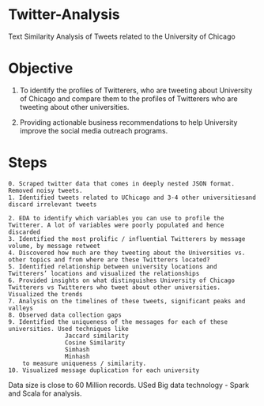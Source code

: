 # Twitter-Analysis
Text Similarity Analysis of Tweets related to the University of Chicago

# Objective 

1. To identify the profiles of Twitterers, who are tweeting about University of Chicago and compare them to the profiles of Twitterers who are tweeting about other universities.

2. Providing actionable business recommendations to help University improve the social media outreach programs.

# Steps

    0. Scraped twitter data that comes in deeply nested JSON format. Removed noisy tweets. 
    1. Identified tweets related to UChicago and 3-4 other universitiesand discard irrelevant tweets

    2. EDA to identify which variables you can use to profile the Twitterer. A lot of variables were poorly populated and hence discarded
    3. Identified the most prolific / influential Twitterers by message volume, by message retweet
    4. Discovered how much are they tweeting about the Universities vs. other topics and from where are these Twitterers located?
    5. Identified relationship between university locations and Twitterers’ locations and visualized the relationships
    6. Provided insights on what distinguishes University of Chicago Twitterers vs Twitterers who tweet about other universities. Visualized the trends
    7. Analysis on the timelines of these tweets, significant peaks and valleys
    8. Observed data collection gaps
    9. Identified the uniqueness of the messages for each of these universities. Used techniques like 
                    Jaccard similarity
                    Cosine Similarity
                    Simhash
                    Minhash 
        to measure uniqueness / similarity.
    10. Visualized message duplication for each university

Data size is close to 60 Million records. USed Big data technology - Spark and Scala for analysis. 
